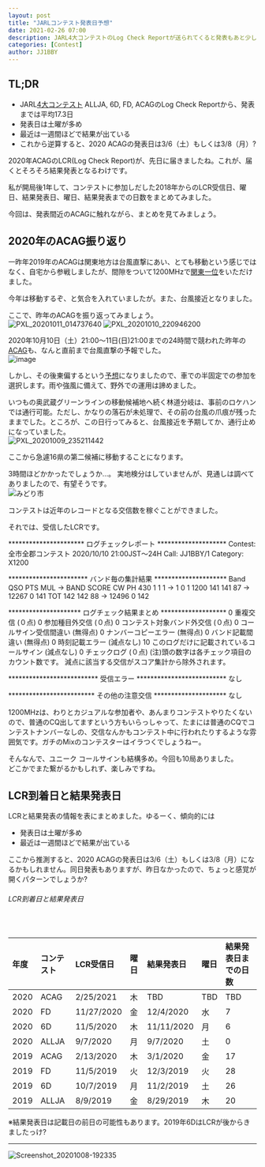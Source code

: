 ```yaml
---
layout: post
title: "JARLコンテスト発表日予想"
date: 2021-02-26 07:00
description: JARL4大コンテストのLog Check Reportが送られてくると発表もあと少し。これまでのLCR到着日と結果発表日をまとめてみました。
categories: [Contest]
author: JJ1BBY
---
```

## TL;DR
* JARL[4大コンテスト](https://www.jarl.org/Japanese/1_Tanoshimo/1-1_Contest/Contest.htm) ALLJA, 6D, FD, ACAGのLog Check Reportから、発表までは平均17.3日  
* 発表日は土曜が多め
* 最近は一週間ほどで結果が出ている
* これから逆算すると、2020 ACAGの発表日は3/6（土）もしくは3/8（月）?

2020年ACAGのLCR(Log Check Report)が、先日に届きましたね。これが、届くとそろそろ結果発表となるわけです。  

私が開局後1年して、コンテストに参加しだした2018年からのLCR受信日、曜日、結果発表日、曜日、結果発表までの日数をまとめてみました。  

今回は、発表間近のACAGに触れながら、まとめを見てみましょう。  


## 2020年のACAG振り返り
一昨年2019年のACAGは関東地方は台風直撃にあい、とても移動という感じではなく、自宅から参戦しましたが、間隙をついて1200MHzで[関東一位](http://contest.jarl.org/cntdb/?year=2019&callsign=&contest_code=ACAG&category_code=X1200)をいただけました。  

今年は移動するぞ、と気合を入れていましたが。また、台風接近となりました。  

ここで、昨年のACAGを振り返ってみましょう。  
![PXL_20201011_014737640](https://user-images.githubusercontent.com/79028771/109222957-51ef4a80-77fd-11eb-8ff2-57cc7e0e2f63.jpg)
![PXL_20201010_220946200](https://user-images.githubusercontent.com/79028771/109222956-5156b400-77fd-11eb-9e5a-f073348fdcea.jpg)

2020年10月10日（土）21:00～11日(日)21:00までの24時間で競われた昨年の[ACAG](https://www.jarl.org/Japanese/1_Tanoshimo/1-1_Contest/all_cg/ACAG-2020.pdf)も、なんと直前まで台風直撃の予報でした。  
![image](https://user-images.githubusercontent.com/79028771/109223741-55cf9c80-77fe-11eb-9176-a2d0273fbf8d.png)  

しかし、その後東偏するという[予想](http://agora.ex.nii.ac.jp/cgi-bin/dt/single2.pl?prefix=HMW820101003&id=202014&basin=wnp&lang=ja)になりましたので、車での半固定での参加を選択します。雨や強風に備えて、野外での運用は諦めました。  

いつもの奥武蔵グリーンラインの移動候補地へ続く林道分岐は、事前のロケハンでは通行可能。ただし、かなりの落石が未処理で、その前の台風の爪痕が残ったままでした。ところが、この日行ってみると、台風接近を予期してか、通行止めになっていました。  
![PXL_20201009_235211442](https://user-images.githubusercontent.com/79028771/109222954-50258700-77fd-11eb-92a8-bf8945ac384f.jpg)

ここから急遽16県の第二候補に移動することになります。  

3時間ほどかかったでしょうか...。 
実地検分はしていませんが、見通しは調べてありましたので、有望そうです。  
![みどり市](https://user-images.githubusercontent.com/79028771/109223007-603d6680-77fd-11eb-959d-af9d9fc3b7ea.png)  

コンテストは近年のレコードとなる交信数を稼ぐことができました。 

それでは、受信したLCRです。  

<START-OF-REPORT>
********************** ログチェックレポート ********************
Contest:  全市全郡コンテスト 2020/10/10 21:00JST～24H
Call:     JJ1BBY/1
Category: X1200

*********************** バンド毎の集計結果 *********************
Band  QSO  PTS  MUL   -> BAND SCORE CW   PH
430     1    1    1   ->       1     0    1
1200  141  141   87   ->   12267     0  141
TOT   142  142   88   ->   12496     0  142

********************* ログチェック結果まとめ *******************
    0 重複交信 (０点)
    0 参加種目外交信 (０点)
    0 コンテスト対象バンド外交信 (０点)
    0 コールサイン受信間違い (無得点)
    0 ナンバーコピーエラー (無得点)
    0 バンド記載間違い (無得点)
    0 時刻記載エラー (減点なし)
   10 このログだけに記載されているコールサイン (減点なし)
    0 チェックログ (０点)
 (注)頭の数字は各チェック項目のカウント数です。
     減点に該当する交信がスコア集計から除外されます。

************************** 受信エラー **************************
なし

************************* その他の注意交信 *********************
なし

1200MHzは、わりとカジュアルな参加者や、あんまりコンテストやりたくないので、普通のCQ出してますという方もいらっしゃって、たまには普通のCQでコンテストナンバーなしの、交信なんかもコンテスト中に行われたりするような雰囲気です。ガチのMixのコンテスターはイラつくでしょうねー。  

そんなんで、ユニーク コールサインも結構多め。今回も10局ありました。  
どこかでまた繋がるかもしれず、楽しみですね。  


## LCR到着日と結果発表日
LCRと結果発表の情報を表にまとめました。ゆるーく、傾向的には  
* 発表日は土曜が多め
* 最近は一週間ほどで結果が出ている  

ここから推測すると、2020 ACAGの発表日は3/6（土）もしくは3/8（月）になるかもしれません。同日発表もありますが、昨日なかったので、ちょっと感覚が開くパターンでしょうか?  

<h6 id="header-6">LCR到着日と結果発表日</h6>
<table>
  <thead>
    <tr>
      <th style="text-align: left">年度  </th>
      <th style="text-align: left">コンテスト</th>
      <th style="text-align: left">LCR受信日</th>
      <th style="text-align: left">曜日</th>
    　<th style="text-align: left">結果発表日</th>
      <th style="text-align: left">曜日</th>
      <th style="text-align: left">結果発表日までの日数</th>
    </tr>
  </thead>
  <tbody>
    <tr>
      <td style="text-align: left">2020</td>
      <td style="text-align: left">ACAG</td>
      <td style="text-align: left">2/25/2021</td>
      <td style="text-align: left">木</td>
      <td style="text-align: left">TBD</td>
      <td style="text-align: left">TBD</td>
      <td style="text-align: left">TBD</td>
    </tr>
    <tr>
      <td style="text-align: left">2020</td>
      <td style="text-align: left">FD</td>
      <td style="text-align: left">11/27/2020</td>
      <td style="text-align: left">金</td>
      <td style="text-align: left">12/4/2020</td>
      <td style="text-align: left">水</td>
      <td style="text-align: left">7</td>
    </tr>
    <tr>
      <td style="text-align: left">2020</td>
      <td style="text-align: left">6D</td>
      <td style="text-align: left">11/5/2020</td>
      <td style="text-align: left">木</td>
      <td style="text-align: left">11/11/2020</td>
      <td style="text-align: left">月</td>
      <td style="text-align: left">6</td>
    </tr>
    <tr>
      <td style="text-align: left">2020</td>
      <td style="text-align: left">ALLJA</td>
      <td style="text-align: left">9/7/2020</td>
      <td style="text-align: left">月</td>
      <td style="text-align: left">9/7/2020</td>
      <td style="text-align: left">土</td>
      <td style="text-align: left">0</td>
    </tr>
        <tr>
      <td style="text-align: left">2019</td>
      <td style="text-align: left">ACAG</td>
      <td style="text-align: left">2/13/2020</td>
      <td style="text-align: left">木</td>
      <td style="text-align: left">3/1/2020</td>
      <td style="text-align: left">金</td>
      <td style="text-align: left">17</td>
    </tr>
        <tr>
      <td style="text-align: left">2019</td>
      <td style="text-align: left">FD</td>
      <td style="text-align: left">11/5/2019</td>
      <td style="text-align: left">火</td>
      <td style="text-align: left">12/3/2019</td>
      <td style="text-align: left">火</td>
      <td style="text-align: left">28</td>
    </tr>
        <tr>
      <td style="text-align: left">2019</td>
      <td style="text-align: left">6D</td>
      <td style="text-align: left">10/7/2019</td>
      <td style="text-align: left">月</td>
      <td style="text-align: left">11/2/2019</td>
      <td style="text-align: left">土</td>
      <td style="text-align: left">26</td>
    </tr>
        <tr>
      <td style="text-align: left">2019</td>
      <td style="text-align: left">ALLJA</td>
      <td style="text-align: left">8/9/2019</td>
      <td style="text-align: left">金</td>
      <td style="text-align: left">8/29/2019</td>
      <td style="text-align: left">木</td>
      <td style="text-align: left">20</td> 
    </tr>
  </tbody>
</table>
※結果発表日は記載日の前日の可能性もあります。2019年6DはLCRが後からきましたっけ?

---

![Screenshot_20201008-192335](https://user-images.githubusercontent.com/79028771/109222962-53207780-77fd-11eb-8f63-bbef8876ee3b.png)

  
<script src="https://utteranc.es/client.js"
        repo="JJ1BBY/JJ1BBY.github.io"
        issue-term="pathname"
        theme="github-light"
        crossorigin="anonymous"
        async>
</script>

